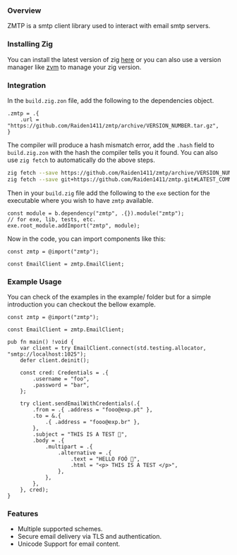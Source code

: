 ### Overview
ZMTP is a smtp client library used to interact with email smtp servers.


### Installing Zig
You can install the latest version of zig [here](https://ziglang.org/download/) or you can also use a version manager like [zvm](https://www.zvm.app/guides/install-zvm/) to manage your zig version.


### Integration
In the `build.zig.zon` file, add the following to the dependencies object.

```zig
.zmtp = .{
    .url = "https://github.com/Raiden1411/zmtp/archive/VERSION_NUMBER.tar.gz",
}
```

The compiler will produce a hash mismatch error, add the `.hash` field to `build.zig.zon` with the hash the compiler tells you it found.
You can also use `zig fetch` to automatically do the above steps.

```bash
zig fetch --save https://github.com/Raiden1411/zmtp/archive/VERSION_NUMBER.tar.gz 
zig fetch --save git+https://github.com/Raiden1411/zmtp.git#LATEST_COMMIT
```

Then in your `build.zig` file add the following to the `exe` section for the executable where you wish to have `zmtp` available.

```zig
const module = b.dependency("zmtp", .{}).module("zmtp");
// for exe, lib, tests, etc.
exe.root_module.addImport("zmtp", module);
```

Now in the code, you can import components like this:

```zig
const zmtp = @import("zmtp");

const EmailClient = zmtp.EmailClient;
```

### Example Usage
You can check of the examples in the example/ folder but for a simple introduction you can checkout the bellow example.

```zig
const zmtp = @import("zmtp");

const EmailClient = zmtp.EmailClient;

pub fn main() !void {
    var client = try EmailClient.connect(std.testing.allocator, "smtp://localhost:1025");
    defer client.deinit();

    const cred: Credentials = .{
        .username = "foo",
        .password = "bar",
    };

    try client.sendEmailWithCredentials(.{
        .from = .{ .address = "fooo@exp.pt" },
        .to = &.{
            .{ .address = "fooo@exp.br" },
        },
        .subject = "THIS IS A TEST 🥱",
        .body = .{
            .multipart = .{
                .alternative = .{
                    .text = "HELLO FOÓ 🥱",
                    .html = "<p> THIS IS A TEST </p>",
                },
            },
        },
    }, cred);
}
```


### Features

- Multiple supported schemes.
- Secure email delivery via TLS and authentication.
- Unicode Support for email content.
